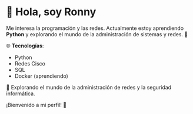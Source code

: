 # 👋 Hola, soy Ronny

Me interesa la programación y las redes. Actualmente estoy aprendiendo **Python** y explorando el mundo de la administración de sistemas y redes. 🚀  

🌐 **Tecnologías**:  
- Python  
- Redes Cisco  
- SQL  
- Docker (aprendiendo)  

📌 Explorando el mundo de la administración de redes y la seguridad informática.  

¡Bienvenido a mi perfil! 👹


